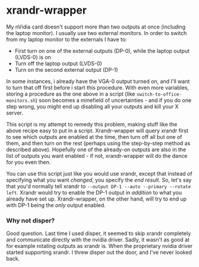 xrandr-wrapper
==============

My nVidia card doesn't support more than two outputs at once (including the laptop monitor). I usually use two external monitors. In order to switch from my laptop monitor to the externals I have to:

* First turn on one of the external outputs (DP-0), while the laptop output (LVDS-0) is on
* Turn off the laptop output (LVDS-0)
* Turn on the second external output (DP-1)

In some instances, i already have the VGA-0 output turned on, and I'll want to turn that off first before i start this procedure. With even more variables, storing a procedure as the one above in a script (like `switch-to-office-monitors.sh`) soon becomes a minefield of uncertainties - and if you do one step wrong, you might end up disabling all your outputs and kill your X server.

This script is my attempt to remedy this problem, making stuff like the above recipe easy to put in a script. Xrandr-wrapper will query xrandr first to see which outputs are enabled at the time, then turn off all but one of them, and then turn on the rest (perhaps using the step-by-step method as described above). Hopefully one of the already-on outputs are also in the list of outputs you want enabled - if not, xrandr-wrapper will do the dance for you even then.

You can use this script just like you would use xrandr, except that instead of specifying what you want *changed*, you specify the *end result*. So, let's say that you'd normally tell xrandr to `--output DP-1 --auto --primary --rotate left`. Xrandr would try to enable the DP-1 output in *addition* to what you already have set up. Xrandr-wrapper, on the other hand, will try to end up with DP-1 being the *only* output enabled.

### Why not disper?

Good question. Last time I used disper, it seemed to skip xrandr completely and communicate directly with the nvidia driver. Sadly, it wasn't as good at for example rotating outputs as xrandr is. When the proprietary nvidia driver started supporting xrandr. I threw disper out the door, and I've never looked back.
